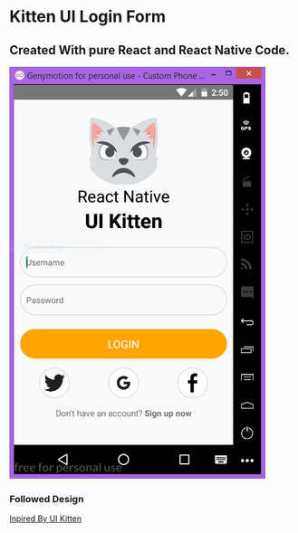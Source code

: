 # Kitten UI Login Form
## Created With pure React and React Native Code.

![figure-1](src/images/screenShot.PNG "Figure-1")
### Followed Design
[Inpired By UI Kitten](https://play.google.com/store/apps/details?id=com.akveo.kittenTricks)